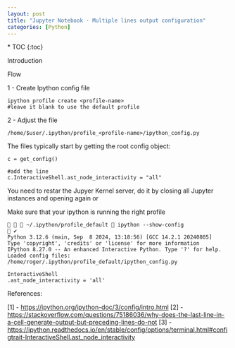 ```yaml
---
layout: post
title: "Jupyter Notebook - Multiple lines output configuration"
categories: [Python]
---
```


<nav class="toc-fixed" markdown="1">
* TOC
{:toc}


Introduction


Flow

1 - Create Ipython config file

    ipython profile create <profile-name>
    #leave it blank to use the default profile

2 - Adjust the file

    /home/$user/.ipython/profile_<profile-name>/ipython_config.py

The files typically start by getting the root config object:

    c = get_config()

    #add the line
    c.InteractiveShell.ast_node_interactivity = "all"

You need to restar the Jupyer Kernel server, do it by closing all Jupyter instances and opening again or 

Make sure that your ipython is running the right profile

       ~/.ipython/profile_default  ipython --show-config                                                                 ✔ 
    Python 3.12.6 (main, Sep  8 2024, 13:18:56) [GCC 14.2.1 20240805]
    Type 'copyright', 'credits' or 'license' for more information
    IPython 8.27.0 -- An enhanced Interactive Python. Type '?' for help.
    Loaded config files:
    /home/roger/.ipython/profile_default/ipython_config.py

    InteractiveShell
    .ast_node_interactivity = 'all'



References:

[1] - https://ipython.org/ipython-doc/3/config/intro.html
[2] - https://stackoverflow.com/questions/75186036/why-does-the-last-line-in-a-cell-generate-output-but-preceding-lines-do-not
[3] - https://ipython.readthedocs.io/en/stable/config/options/terminal.html#configtrait-InteractiveShell.ast_node_interactivity